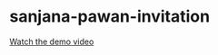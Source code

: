 # sanjana-pawan-invitation

[Watch the demo video](https://drive.google.com/file/d/1eDb1l4CqRqJgRWV69dyFd949mOpAMHef/view?usp=drive_link)

